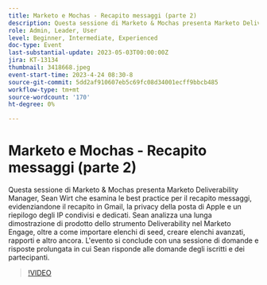 ```yaml
---
title: Marketo e Mochas - Recapito messaggi (parte 2)
description: Questa sessione di Marketo & Mochas presenta Marketo Deliverability Manager, Sean Wirt che esamina le best practice per il recapito messaggi, evidenziandone il recapito in Gmail, la privacy della posta di Apple e un riepilogo degli IP condivisi e dedicati. Sean analizza una lunga dimostrazione di prodotto dello strumento Deliverability nel Marketo Engage, oltre a come importare elenchi di seed, creare elenchi avanzati, rapporti e altro ancora. L'evento si conclude con una sessione di domande e risposte prolungata in cui Sean risponde alle domande degli iscritti e dei partecipanti.
role: Admin, Leader, User
level: Beginner, Intermediate, Experienced
doc-type: Event
last-substantial-update: 2023-05-03T00:00:00Z
jira: KT-13134
thumbnail: 3418668.jpeg
event-start-time: 2023-4-24 08:30-8
source-git-commit: 5dd2af910607eb5c69fc08d34001ecff9bbcb485
workflow-type: tm+mt
source-wordcount: '170'
ht-degree: 0%

---
```



# Marketo e Mochas - Recapito messaggi (parte 2)

Questa sessione di Marketo &amp; Mochas presenta Marketo Deliverability Manager, Sean Wirt che esamina le best practice per il recapito messaggi, evidenziandone il recapito in Gmail, la privacy della posta di Apple e un riepilogo degli IP condivisi e dedicati. Sean analizza una lunga dimostrazione di prodotto dello strumento Deliverability nel Marketo Engage, oltre a come importare elenchi di seed, creare elenchi avanzati, rapporti e altro ancora. L&#39;evento si conclude con una sessione di domande e risposte prolungata in cui Sean risponde alle domande degli iscritti e dei partecipanti.

>[!VIDEO](https://video.tv.adobe.com/v/3418668/?learn=on)

